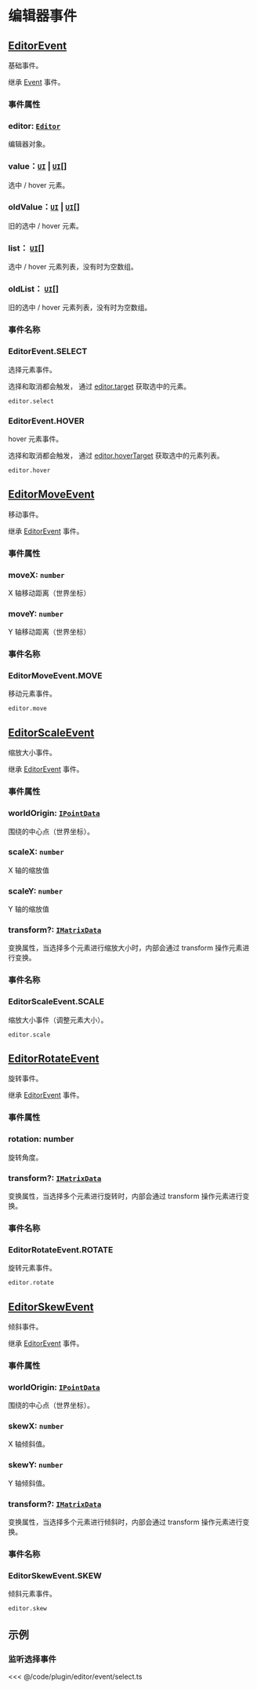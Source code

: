 <script setup>
import Case from '/component/Case.vue'
</script>

# 编辑器事件

## [EditorEvent](/api/classes/EditorEvent.md)

基础事件。

继承 [Event](/reference/event/basic/Event.md) 事件。

### 事件属性

### editor: [`Editor`](/plugin/in/editor/index.md)

编辑器对象。

### value：[`UI`](/reference/display/UI.md) | [`UI`](/reference/display/UI.md)[]

选中 / hover 元素。

### oldValue：[`UI`](/reference/display/UI.md) | [`UI`](/reference/display/UI.md)[]

旧的选中 / hover 元素。

### list： [`UI`](/reference/display/UI.md)[]

选中 / hover 元素列表，没有时为空数组。

### oldList： [`UI`](/reference/display/UI.md)[]

旧的选中 / hover 元素列表，没有时为空数组。

### 事件名称

### EditorEvent.SELECT

选择元素事件。

选择和取消都会触发， 通过 [editor.target](/plugin/in/editor/index.md#target-ui-ui) 获取选中的元素。

`editor.select`

### EditorEvent.HOVER

hover 元素事件。

选择和取消都会触发， 通过 [editor.hoverTarget](/plugin/in/editor/index.md#hovertarget-ui) 获取选中的元素列表。

`editor.hover`

## [EditorMoveEvent](/api/classes/EditorMoveEvent.md)

移动事件。

继承 [EditorEvent](#editorevent) 事件。

### 事件属性

### moveX: `number`

X 轴移动距离（世界坐标）

### moveY: `number`

Y 轴移动距离（世界坐标）

### 事件名称

### EditorMoveEvent.MOVE

移动元素事件。

`editor.move`

## [EditorScaleEvent](/api/classes/EditorScaleEvent.md)

缩放大小事件。

继承 [EditorEvent](#editorevent) 事件。

### 事件属性

### worldOrigin: [`IPointData`](/api/interfaces/IPointData.md)

围绕的中心点（世界坐标）。

### scaleX: `number`

X 轴的缩放值

### scaleY: `number`

Y 轴的缩放值

### transform?: [`IMatrixData`](/api/interfaces/IMatrixData.md)

变换属性，当选择多个元素进行缩放大小时，内部会通过 transform 操作元素进行变换。

### 事件名称

### EditorScaleEvent.SCALE

缩放大小事件（调整元素大小）。

`editor.scale`

## [EditorRotateEvent](/api/classes/EditorRotateEvent.md)

旋转事件。

继承 [EditorEvent](#editorevent) 事件。

### 事件属性

### rotation: number

旋转角度。

### transform?: [`IMatrixData`](/api/interfaces/IMatrixData.md)

变换属性，当选择多个元素进行旋转时，内部会通过 transform 操作元素进行变换。

### 事件名称

### EditorRotateEvent.ROTATE

旋转元素事件。

`editor.rotate`

## [EditorSkewEvent](/api/classes/EditorSkewEvent.md)

倾斜事件。

继承 [EditorEvent](#editorevent) 事件。

### 事件属性

### worldOrigin: [`IPointData`](/api/interfaces/IPointData.md)

围绕的中心点（世界坐标）。

### skewX: `number`

X 轴倾斜值。

### skewY: `number`

Y 轴倾斜值。

### transform?: [`IMatrixData`](/api/interfaces/IMatrixData.md)

变换属性，当选择多个元素进行倾斜时，内部会通过 transform 操作元素进行变换。

### 事件名称

### EditorSkewEvent.SKEW

倾斜元素事件。

`editor.skew`

## 示例

### 监听选择事件

<<< @/code/plugin/editor/event/select.ts
